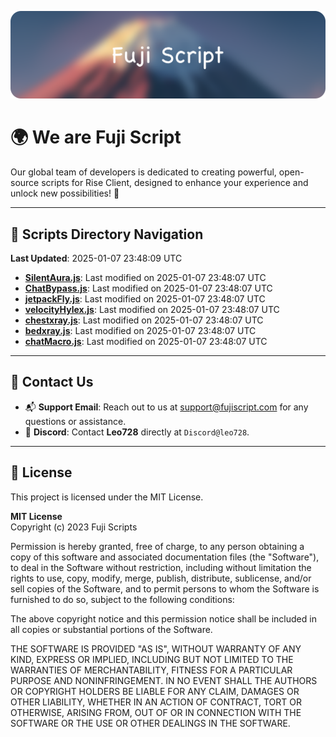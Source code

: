 ![Banner](.github/b.webp)

# 🌍 **We are Fuji Script**

Our global team of developers is dedicated to creating powerful, open-source scripts for Rise Client, designed to enhance your experience and unlock new possibilities! 🌟

---
<!-- SCRIPTS_NAVIGATION_START -->
## 📂 **Scripts Directory Navigation**

**Last Updated**: 2025-01-07 23:48:09 UTC

- **[SilentAura.js](scripts/SilentAura.js)**: Last modified on 2025-01-07 23:48:07 UTC
- **[ChatBypass.js](scripts/ChatBypass.js)**: Last modified on 2025-01-07 23:48:07 UTC
- **[jetpackFly.js](scripts/jetpackFly.js)**: Last modified on 2025-01-07 23:48:07 UTC
- **[velocityHylex.js](scripts/velocityHylex.js)**: Last modified on 2025-01-07 23:48:07 UTC
- **[chestxray.js](scripts/chestxray.js)**: Last modified on 2025-01-07 23:48:07 UTC
- **[bedxray.js](scripts/bedxray.js)**: Last modified on 2025-01-07 23:48:07 UTC
- **[chatMacro.js](scripts/chatMacro.js)**: Last modified on 2025-01-07 23:48:07 UTC

<!-- SCRIPTS_NAVIGATION_END -->

---

## 💬 **Contact Us**  
- 📬 **Support Email**: Reach out to us at [support@fujiscript.com](mailto:support@fujiscript.com) for any questions or assistance.  
- 💬 **Discord**: Contact **Leo728** directly at `Discord@leo728`.

---

## 📜 **License**

This project is licensed under the MIT License.  

**MIT License**  
Copyright (c) 2023 Fuji Scripts  

Permission is hereby granted, free of charge, to any person obtaining a copy of this software and associated documentation files (the "Software"), to deal in the Software without restriction, including without limitation the rights to use, copy, modify, merge, publish, distribute, sublicense, and/or sell copies of the Software, and to permit persons to whom the Software is furnished to do so, subject to the following conditions:  

The above copyright notice and this permission notice shall be included in all copies or substantial portions of the Software.  

THE SOFTWARE IS PROVIDED "AS IS", WITHOUT WARRANTY OF ANY KIND, EXPRESS OR IMPLIED, INCLUDING BUT NOT LIMITED TO THE WARRANTIES OF MERCHANTABILITY, FITNESS FOR A PARTICULAR PURPOSE AND NONINFRINGEMENT. IN NO EVENT SHALL THE AUTHORS OR COPYRIGHT HOLDERS BE LIABLE FOR ANY CLAIM, DAMAGES OR OTHER LIABILITY, WHETHER IN AN ACTION OF CONTRACT, TORT OR OTHERWISE, ARISING FROM, OUT OF OR IN CONNECTION WITH THE SOFTWARE OR THE USE OR OTHER DEALINGS IN THE SOFTWARE.  

